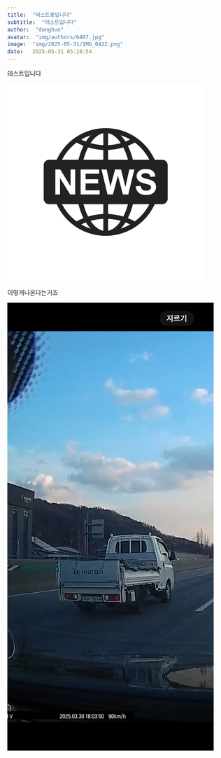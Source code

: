 ```yaml
---
title:  "테스트용입니다"
subtitle:  "테스트입니다"
author:  "donghun"
avatar:  "img/authors/6497.jpg"
image:  "img/2025-05-31/IMG_0422.png"
date:   2025-05-31 05:28:54
---
```


테스트입니다

![본문 이미지](../img/2025-05-31/IMG_0583.jpeg)

이렇게나온다는거죠

![이미지](../img/2025-05-31/IMG_0422.png)
